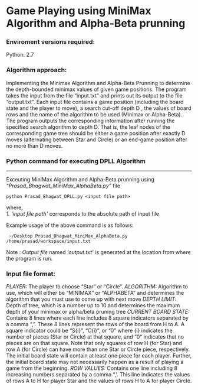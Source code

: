 Game Playing using MiniMax Algorithm and Alpha-Beta prunning
==========================================================

### Enviroment versions required:
Python: 2.7 

### Algorithm approach:
Implementing the Minimax Algorithm and Alpha-Beta Prunning to determine the depth-bounded minimax values of given game positions. The program takes the input from the file “input.txt” and prints out its output to the file “output.txt”. Each input file contains a game position (including the board state and the player to move), a search cut-off depth D , the values of board rows and the name of the algorithm to be used (Minimax or Alpha-Beta). The program outputs the corresponding information after running the specified search algorithm to depth D. That is, the leaf nodes of the corresponding game tree should be either a game position after exactly D moves (alternating between Star and Circle) or an end-game position after no more than D moves.

### Python command for executing DPLL Algorithm

* * *

Exceuting MiniMax Algorithm and Alpha-Beta prunning using _“Prasad\_Bhagwat\_MiniMax_AlphaBeta.py”_ file

    python Prasad_Bhagwat_DPLL.py <input file path>
    

where,  
_1. 'input file path'_ corresponds to the absolute path of input file  

Example usage of the above command is as follows:

     ~/Desktop Prasad_Bhagwat_MiniMax_AlphaBeta.py /home/prasad/workspace/input.txt
    

Note : _Output file_ named _‘output.txt’_ is generated at the location from where the program is run.


### Input file format:
_PLAYER:_​ The player to choose “Star” or “Circle”.
_ALGORITHM:_​ Algorithm to use, which will either be “MINIMAX” or “ALPHABETA” and determines the algorithm that you must use to come up with next move
_DEPTH LIMIT:_​ Depth of tree, which is a number up to 10 and determines the maximum depth of your minimax or alpha/beta pruning tree
_CURRENT BOARD STATE:_​ Contains 8 lines where each line includes 8 square indicators separated by a comma “,”. These 8 lines represent the rows of the board from H to A. A square indicator could be “S{i}”, “C{i}”, or “0” where {i} indicates the number of pieces (Star or Circle) at that square, and “0” indicates that no pieces are on that square. Note that only squares of row H (for Star) and row A (for Circle) can have more than one Star or Circle piece, respectively. The initial board state will contain at least one piece for each player. Further, the initial board state may not necessarily happen as a result of playing a game from the beginning.
_ROW VALUES:_​ Contains one line including 8 increasing numbers separated by a comma “,’. This line indicates the values of rows A to H for player Star and the values of rows H to A for player Circle.
